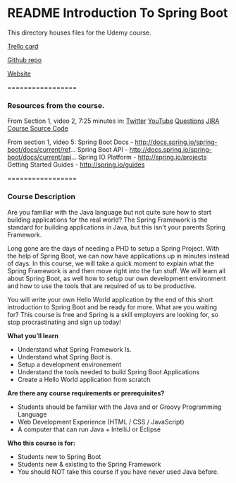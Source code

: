 # README Introduction To Spring Boot

This directory houses files for the Udemy course.

[Trello card](https://trello.com/c/gyJTOmuK/877-introducing-spring-boot-udemy-course)

[Github repo](https://github.com/JamieBort/LearningDirectory/tree/master/Java/IntroductionToSpringBoot)

[Website](https://www.udemy.com/course/spring-boot-getting-started/)

=================

### Resources from the course.
From Section 1, video 2, 7:25 minutes in:
[Twitter](twitter.com/springcentral)
[YouTube](spring.io/video)
[Questions](spring.io.questions)
[JIRA](jira.spring.io)
[Course Source Code](https://github.com/danvega/spring-boot-intro)

From section 1, video 5:
Spring Boot Docs - http://docs.spring.io/spring-boot/docs/current/ref...
Spring Boot API - http://docs.spring.io/spring-boot/docs/current/api...
Spring IO Platform - http://spring.io/projects
Getting Started Guides - http://spring.io/guides

=================

### Course Description


Are you familiar with the Java language but not quite sure how to start building applications for the real world? The Spring Framework is the standard for building applications in Java, but this isn't your parents Spring Framework.

Long gone are the days of needing a PHD to setup a Spring Project. With the help of Spring Boot, we can now have applications up in minutes instead of days. In this course, we will take a quick moment to explain what the Spring Framework is and then move right into the fun stuff. We will learn all about Spring Boot, as well how to setup our own development environment and how to use the tools that are required of us to be productive.

You will write your own Hello World application by the end of this short introduction to Spring Boot and be ready for more. What are you waiting for? This course is free and Spring is a skill employers are looking for, so stop procrastinating and sign up today!

**What you’ll learn**
* Understand what Spring Framework Is.
* Understand what Spring Boot is.
* Setup a development environement
* Understand the tools needed to build Spring Boot Applications
* Create a Hello World application from scratch

**Are there any course requirements or prerequisites?**
* Students should be familiar with the Java and or Groovy Programming Language
* Web Development Experience (HTML / CSS / JavaScript)
* A computer that can run Java + IntelliJ or Eclipse

**Who this course is for:**
* Students new to Spring Boot
* Students new & existing to the Spring Framework
* You should NOT take this course if you have never used Java before.